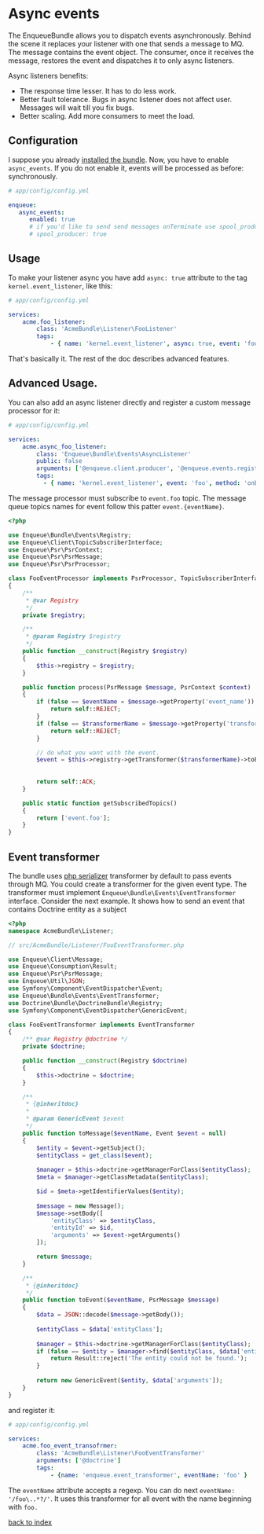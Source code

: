 # Async events

The EnqueueBundle allows you to dispatch events asynchronously. 
Behind the scene it replaces your listener with one that sends a message to MQ. 
The message contains the event object. 
The consumer, once it receives the message, restores the event and dispatches it to only async listeners.

Async listeners benefits:

* The response time lesser. It has to do less work.
* Better fault tolerance. Bugs in async listener does not affect user. Messages will wait till you fix bugs.
* Better scaling. Add more consumers to meet the load.

## Configuration

I suppose you already [installed the bundle](quick_tour.md#install). 
Now, you have to enable `async_events`. 
If you do not enable it, events will be processed as before: synchronously.

```yaml
# app/config/config.yml

enqueue:
   async_events:
      enabled: true
      # if you'd like to send send messages onTerminate use spool_producer (it makes response time even lesser):
      # spool_producer: true
```

## Usage

To make your listener async you have add `async: true` attribute to the tag `kernel.event_listener`, like this:

```yaml
# app/config/config.yml

services:
    acme.foo_listener:
        class: 'AcmeBundle\Listener\FooListener'
        tags:
            - { name: 'kernel.event_listener', async: true, event: 'foo', method: 'onEvent' }
```

That's basically it. The rest of the doc describes advanced features. 

## Advanced Usage.

You can also add an async listener directly and register a custom message processor for it:

```yaml
# app/config/config.yml

services:
    acme.async_foo_listener:
        class: 'Enqueue\Bundle\Events\AsyncListener'
        public: false
        arguments: ['@enqueue.client.producer', '@enqueue.events.registry']
        tags:
          - { name: 'kernel.event_listener', event: 'foo', method: 'onEvent' }
```

The message processor must subscribe to `event.foo` topic. The message queue topics names for event follow this patter `event.{eventName}`.

```php
<?php

use Enqueue\Bundle\Events\Registry;
use Enqueue\Client\TopicSubscriberInterface;
use Enqueue\Psr\PsrContext;
use Enqueue\Psr\PsrMessage;
use Enqueue\Psr\PsrProcessor;

class FooEventProcessor implements PsrProcessor, TopicSubscriberInterface
{
    /**
     * @var Registry
     */
    private $registry;

    /**
     * @param Registry $registry
     */
    public function __construct(Registry $registry)
    {
        $this->registry = $registry;
    }

    public function process(PsrMessage $message, PsrContext $context)
    {
        if (false == $eventName = $message->getProperty('event_name')) {
            return self::REJECT;
        }
        if (false == $transformerName = $message->getProperty('transformer_name')) {
            return self::REJECT;
        }

        // do what you want with the event.
        $event = $this->registry->getTransformer($transformerName)->toEvent($eventName, $message);
        
        
        return self::ACK;
    }

    public static function getSubscribedTopics()
    {
        return ['event.foo'];
    }
}
```


## Event transformer

The bundle uses [php serializer](https://github.com/php-enqueue/enqueue-dev/blob/master/pkg/enqueue-bundle/Events/PhpSerializerEventTransformer.php) transformer by default to pass events through MQ.
You could create a transformer for the given event type. The transformer must implement `Enqueue\Bundle\Events\EventTransformer` interface.
Consider the next example. It shows how to send an event that contains Doctrine entity as a subject  
 
```php
<?php
namespace AcmeBundle\Listener;

// src/AcmeBundle/Listener/FooEventTransformer.php

use Enqueue\Client\Message;
use Enqueue\Consumption\Result;
use Enqueue\Psr\PsrMessage;
use Enqueue\Util\JSON;
use Symfony\Component\EventDispatcher\Event;
use Enqueue\Bundle\Events\EventTransformer;
use Doctrine\Bundle\DoctrineBundle\Registry;
use Symfony\Component\EventDispatcher\GenericEvent;

class FooEventTransformer implements EventTransformer
{
    /** @var Registry @doctrine */
    private $doctrine;

    public function __construct(Registry $doctrine)
    {
        $this->doctrine = $doctrine;
    }

    /**
     * {@inheritdoc}
     * 
     * @param GenericEvent $event
     */
    public function toMessage($eventName, Event $event = null)
    {
        $entity = $event->getSubject();
        $entityClass = get_class($event);
        
        $manager = $this->doctrine->getManagerForClass($entityClass);
        $meta = $manager->getClassMetadata($entityClass);

        $id = $meta->getIdentifierValues($entity);
        
        $message = new Message();
        $message->setBody([
            'entityClass' => $entityClass, 
            'entityId' => $id,
            'arguments' => $event->getArguments()
        ]);

        return $message;
    }

    /**
     * {@inheritdoc}
     */
    public function toEvent($eventName, PsrMessage $message)
    {
        $data = JSON::decode($message->getBody());
        
        $entityClass = $data['entityClass'];
        
        $manager = $this->doctrine->getManagerForClass($entityClass);
        if (false == $entity = $manager->find($entityClass, $data['entityId'])) {
            return Result::reject('The entity could not be found.');
        }
        
        return new GenericEvent($entity, $data['arguments']);
    }
}
```

and register it:

```yaml
# app/config/config.yml

services:
    acme.foo_event_transofrmer:
        class: 'AcmeBundle\Listener\FooEventTransformer'
        arguments: ['@doctrine']
        tags:
            - {name: 'enqueue.event_transformer', eventName: 'foo' }
```

The `eventName` attribute accepts a regexp. You can do next `eventName: '/foo\..*?/'`. 
It uses this transformer for all event with the name beginning with `foo.`

[back to index](../index.md)